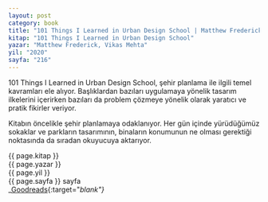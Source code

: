 ```yaml
---
layout: post
category: book
title: "101 Things I Learned in Urban Design School | Matthew Frederick, Vikas Mehta (Kitap)"
kitap: "101 Things I Learned in Urban Design School"
yazar: "Matthew Frederick, Vikas Mehta"
yil: "2020"
sayfa: "216"
---
```


101 Things I Learned in Urban Design School, şehir planlama ile ilgili temel kavramları ele alıyor. Başlıklardan bazıları uygulamaya yönelik tasarım ilkelerini içerirken bazıları da problem çözmeye yönelik olarak yaratıcı ve pratik fikirler veriyor.

Kitabın öncelikle şehir planlamaya odaklanıyor. Her gün içinde yürüdüğümüz sokaklar ve parkların tasarımının, binaların konumunun ne olması gerektiği noktasında da sıradan okuyucuya aktarıyor.

{{ page.kitap }}  
{{ page.yazar }}  
{{ page.yil }}  
{{ page.sayfa }} sayfa  
_[Goodreads](https://www.goodreads.com/book/show/39730422-101-things-i-learned-in-urban-design-school){:target="_blank"}_
